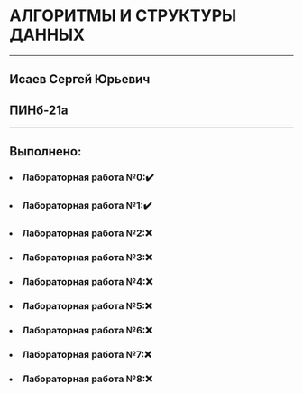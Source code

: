 # АЛГОРИТМЫ И СТРУКТУРЫ ДАННЫХ

---

## Исаев Сергей Юрьевич
## ПИНб-21а

---

## Выполнено:
### <ol>
  ### <li>Лабораторная работа №0:✔️ </li>
  ### <li>Лабораторная работа №1:✔️</li>
  ### <li>Лабораторная работа №2:❌</li>
  ### <li>Лабораторная работа №3:❌</li>
  ### <li>Лабораторная работа №4:❌</li>
  ### <li>Лабораторная работа №5:❌</li>
  ### <li>Лабораторная работа №6:❌</li>
  ### <li>Лабораторная работа №7:❌</li>
  ### <li>Лабораторная работа №8:❌</li>
### </ol>